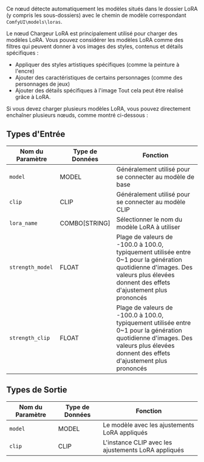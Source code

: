 Ce nœud détecte automatiquement les modèles situés dans le dossier LoRA (y compris les sous-dossiers) avec le chemin de modèle correspondant `ComfyUI\models\loras`.

Le nœud Chargeur LoRA est principalement utilisé pour charger des modèles LoRA. Vous pouvez considérer les modèles LoRA comme des filtres qui peuvent donner à vos images des styles, contenus et détails spécifiques :
- Appliquer des styles artistiques spécifiques (comme la peinture à l'encre)
- Ajouter des caractéristiques de certains personnages (comme des personnages de jeux)
- Ajouter des détails spécifiques à l'image
Tout cela peut être réalisé grâce à LoRA.

Si vous devez charger plusieurs modèles LoRA, vous pouvez directement enchaîner plusieurs nœuds, comme montré ci-dessous :
## Types d'Entrée
| Nom du Paramètre | Type de Données | Fonction |
| --- | --- | --- |
| `model` | MODEL | Généralement utilisé pour se connecter au modèle de base |
| `clip` | CLIP | Généralement utilisé pour se connecter au modèle CLIP |
| `lora_name` | COMBO[STRING] | Sélectionner le nom du modèle LoRA à utiliser |
| `strength_model` | FLOAT | Plage de valeurs de -100.0 à 100.0, typiquement utilisée entre 0~1 pour la génération quotidienne d'images. Des valeurs plus élevées donnent des effets d'ajustement plus prononcés |
| `strength_clip` | FLOAT | Plage de valeurs de -100.0 à 100.0, typiquement utilisée entre 0~1 pour la génération quotidienne d'images. Des valeurs plus élevées donnent des effets d'ajustement plus prononcés |

## Types de Sortie
| Nom du Paramètre | Type de Données | Fonction |
| --- | --- | --- |
| `model` | MODEL | Le modèle avec les ajustements LoRA appliqués |
| `clip` | CLIP | L'instance CLIP avec les ajustements LoRA appliqués |
